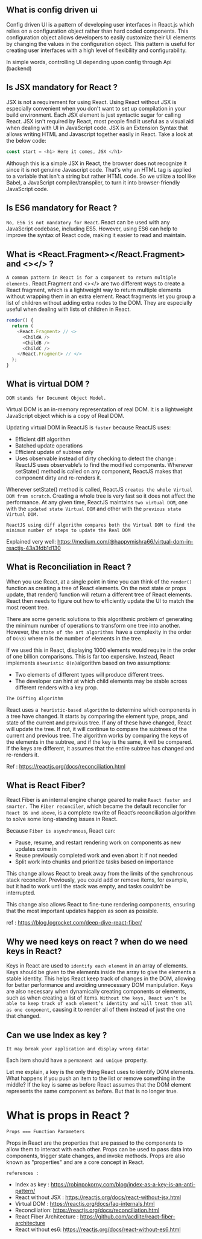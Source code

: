 ## What is config driven ui 

Config driven UI is a pattern of developing user interfaces in React.js which relies on a configuration object rather than hard coded components. This configuration object allows developers to easily customize their UI elements by changing the values in the configuration object. This pattern is useful for creating user interfaces with a high level of flexibility and configurability.

In simple words, controlling UI depending upon config through Api (backend)

## Is JSX mandatory for React ?
JSX is not a requirement for using React. Using React without JSX is especially convenient when you don't want to set up compilation in your build environment. Each JSX element is just syntactic sugar for calling React.
JSX isn't required by React, most people find it useful as a visual aid when dealing with UI in JavaScript code. JSX is an Extension Syntax that allows writing HTML and Javascript together easily in React.
Take a look at the below code:

```js
const start = <h1> Here it comes, JSX </h1>
```

Although this is a simple JSX in React, the browser does not recognize it since it is not genuine Javascript code. That's why an HTML tag is applied to a variable that isn't a string but rather HTML code. So we utilize a tool like Babel, a JavaScript compiler/transpiler, to turn it into browser-friendly JavaScript code.

## Is ES6 mandatory for React ?

`No, ES6 is not mandatory for React`. React can be used with any JavaScript codebase, including ES5. However, using ES6 can help to improve the syntax of React code, making it easier to read and maintain.

## What is <React.Fragment></React.Fragment> and <></> ?
`A common pattern in React is for a component to return multiple elements.`
React.Fragment and <></> are two different ways to create a React fragment, which is a lightweight way to return multiple elements without wrapping them in an extra element. React fragments let you group a list of children without adding extra nodes to the DOM. They are especially useful when dealing with lists of children in React.

```js
render() {
  return (
    <React.Fragment> // <>
      <ChildA />
      <ChildB />
      <ChildC />
    </React.Fragment> // </>
  );
}
```
## What is virtual DOM ?
`DOM stands for Document Object Model.`

Virtual DOM is an in-memory representation of real DOM. It is a lightweight JavaScript object which is a copy of Real DOM.

Updating virtual DOM in ReactJS is `faster` because ReactJS uses:
* Efficient diff algorithm
* Batched update operations
* Efficient update of subtree only
* Uses observable instead of dirty checking to detect the change : ReactJS uses observable’s to find the modified components. Whenever setState() method is called on any component, ReactJS makes that component dirty and re-renders it.

Whenever setState() method is called, ReactJS `creates the whole Virtual DOM from scratch`. Creating a whole tree is very fast so it does not affect the performance. At any given time, ReactJS maintains `two virtual DOM`, one with the `updated state Virtual DOM` and other with the `previous state Virtual DOM.`

`ReactJS using diff algorithm compares both the Virtual DOM to find the minimum number of steps to update the Real DOM`

Explained very well: https://medium.com/@happymishra66/virtual-dom-in-reactjs-43a3fdb1d130

## What is Reconciliation in React ?

When you use React, at a single point in time you can think of the `render() `function as creating a tree of React elements. On the next state or props update, that render() function will return a different tree of React elements. React then needs to figure out how to efficiently update the UI to match the most recent tree.

There are some generic solutions to this algorithmic problem of generating the minimum number of operations to transform one tree into another. However, the `state of the art algorithms `have a complexity in the order of `O(n3)` where n is the number of elements in the tree.

If we used this in React, displaying 1000 elements would require in the order of one billion comparisons. This is far too expensive. Instead, React implements a` heuristic O(n) `algorithm based on two assumptions:

* Two elements of different types will produce different trees.
* The developer can hint at which child elements may be stable across different renders with a key prop.

`The Diffing Algorithm`

React uses a` heuristic-based algorithm` to determine which components in a tree have changed. It starts by comparing the element type, props, and state of the current and previous tree. If any of these have changed, React will update the tree. If not, it will continue to compare the subtrees of the current and previous tree. The algorithm works by comparing the keys of the elements in the subtree, and if the key is the same, it will be compared. If the keys are different, it assumes that the entire subtree has changed and re-renders it.

Ref : https://reactjs.org/docs/reconciliation.html

## What is React Fiber?
React Fiber is an internal engine change geared to make `React faster and smarter.` The `Fiber reconciler`, which became the default reconciler for `React 16 and above`, is a complete rewrite of React’s reconciliation algorithm to solve some long-standing issues in React.

Because `Fiber is asynchronous`, React can:

* Pause, resume, and restart rendering work on components as new updates come in
* Reuse previously completed work and even abort it if not needed
* Split work into chunks and prioritize tasks based on importance

This change allows React to break away from the limits of the synchronous stack reconciler. Previously, you could add or remove items, for example, but it had to work until the stack was empty, and tasks couldn’t be interrupted.

This change also allows React to fine-tune rendering components, ensuring that the most important updates happen as soon as possible.

ref : https://blog.logrocket.com/deep-dive-react-fiber/

## Why  we need keys on react ? when do we need keys in React?

Keys in React are used to `identify each element` in an array of elements. Keys should be given to the elements inside the array to give the elements a stable identity. This helps React keep track of changes in the DOM, allowing for better performance and avoiding unnecessary DOM manipulation. Keys are also necessary when dynamically creating components or elements, such as when creating a list of items. `Without the keys, React won’t be able to keep track of each element’s identity and will treat them all as one component`, causing it to render all of them instead of just the one that changed.

## Can we use Index as key ?
`It may break your application and display wrong data!`

Each item should have a `permanent and unique `property.

Let me explain, a key is the only thing React uses to identify DOM elements. What happens if you push an item to the list or remove something in the middle? If the key is same as before React assumes that the DOM element represents the same component as before. But that is no longer true.

# What is props in React ?

`Props === Function Parameters`

Props in React are the properties that are passed to the components to allow them to interact with each other. Props can be used to pass data into components, trigger state changes, and invoke methods. Props are also known as "properties" and are a core concept in React.



`references :`
* Index as key : https://robinpokorny.com/blog/index-as-a-key-is-an-anti-pattern/
* React without JSX : https://reactjs.org/docs/react-without-jsx.html
* Virtual DOM : https://reactjs.org/docs/faq-internals.html
* Reconciliation: https://reactjs.org/docs/reconciliation.html
* React Fiber Architecture : https://github.com/acdlite/react-fiber-architecture
* React without es6: https://reactjs.org/docs/react-without-es6.html